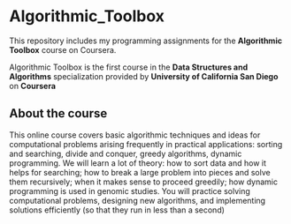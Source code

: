 # Algorithmic_Toolbox
This repository includes my programming assignments for the **Algorithmic Toolbox** course on Coursera.

Algorithmic Toolbox is the first course in the **Data Structures and Algorithms** specialization provided by **University of California San Diego** on **Coursera**

## About the course
This online course covers basic algorithmic techniques and ideas for computational problems arising frequently in practical applications: sorting and searching, divide and conquer, greedy algorithms, dynamic programming. We will learn a lot of theory: how to sort data and how it helps for searching; how to break a large problem into pieces and solve them recursively; when it makes sense to proceed greedily; how dynamic programming is used in genomic studies. You will practice solving computational problems, designing new algorithms, and implementing solutions efficiently (so that they run in less than a second)

